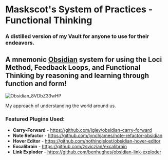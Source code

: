 # Maskscot's System of Practices - Functional Thinking
### A distilled version of my Vault for anyone to use for their endeavors.

## A mnemonic [Obsidian](https://obsidian.md/) system for using the Loci Method, Feedback Loops, and Functional Thinking by reasoning and learning through function and form!

![Obsidian_8VDbZ33wHP](https://github.com/Maskscot/System-of-Practices-by-Maskscot/assets/112918049/2c942227-5807-441c-9d9f-5f8eca7673d5)

My approach of understanding the world around us.

### Featured Plugins Used:
- **Carry-Forward** - https://github.com/jglev/obsidian-carry-forward
- **Note Refactor** - https://github.com/lynchjames/note-refactor-obsidian
- **Hover Editor** - https://github.com/nothingislost/obsidian-hover-editor
- **Excalibrain** - https://github.com/zsviczian/excalibrain
- **Link Exploder** - https://github.com/benhughes/obsidian-link-exploder
